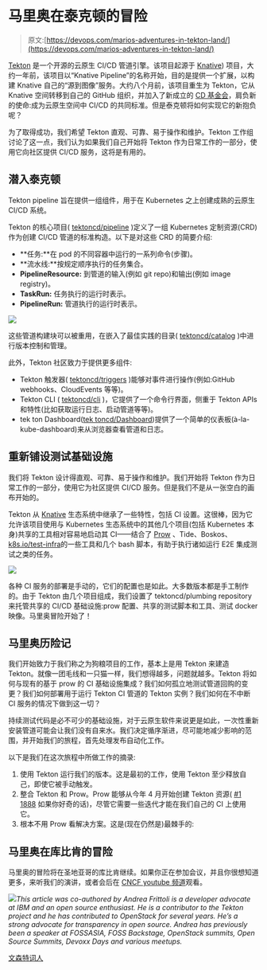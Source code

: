 # 马里奥在泰克顿的冒险

> 原文:[https://devops.com/marios-adventures-in-tekton-land/](https://devops.com/marios-adventures-in-tekton-land/)

[Tekton](https://tekton.dev/) 是一个开源的云原生 CI/CD 管道引擎。该项目起源于 [Knative](https://knative.dev/)) 项目，大约一年前，该项目以“Knative Pipeline”的名称开始，目的是提供一个扩展，以构建 Knative 自己的“源到图像”服务。大约八个月前，该项目重生为 Tekton，它从 Knative 空间转移到自己的 GitHub 组织，并加入了新成立的 [CD 基金会](https://cd.foundation/)，肩负新的使命:成为云原生空间中 CI/CD 的共同标准。但是泰克顿将如何实现它的新抱负呢？

为了取得成功，我们希望 Tekton 直观、可靠、易于操作和维护。Tekton 工作组讨论了这一点，我们认为如果我们自己开始将 Tekton 作为日常工作的一部分，使用它向社区提供 CI/CD 服务，这将是有用的。

## 潜入泰克顿

Tekton pipeline 旨在提供一组组件，用于在 Kubernetes 之上创建成熟的云原生 CI/CD 系统。

Tekton 的核心项目( [tektoncd/pipeline](https://github.com/tektoncd/pipeline) )定义了一组 Kubernetes 定制资源(CRD)作为创建 CI/CD 管道的标准构造。以下是对这些 CRD 的简要介绍:

*   **任务:**在 pod 的不同容器中运行的一系列命令(步骤)。
*   **流水线:**按规定顺序执行的任务集合。
*   **PipelineResource:** 到管道的输入(例如 git repo)和输出(例如 image registry)。
*   **TaskRun:** 任务执行的运行时表示。
*   **PipelineRun:** 管道执行的运行时表示。

![](../Images/a6c121f2cbe8d0e3386e1d447ece9bf4.png)

这些管道构建块可以被重用，在嵌入了最佳实践的目录( [tektoncd/catalog](https://github.com/tektoncd/catalog) )中进行版本控制和管理。

此外，Tekton 社区致力于提供更多组件:

*   Tekton 触发器( [tektoncd/triggers](https://github.com/tektoncd/triggers) )能够对事件进行操作(例如:GitHub webhooks、CloudEvents 等等)。
*   Tekton CLI ( [tektoncd/cli](https://github.com/tektoncd/cli) )，它提供了一个命令行界面，侧重于 Tekton APIs 和特性(比如获取运行日志、启动管道等等)。
*   tek ton Dashboard([tek toncd/Dashboard](https://github.com/tektoncd/dashboard))提供了一个简单的仪表板(à-la-kube-dashboard)来从浏览器查看管道和日志。

## 重新铺设测试基础设施

我们将 Tekton 设计得直观、可靠、易于操作和维护。我们开始将 Tekton 作为日常工作的一部分，使用它为社区提供 CI/CD 服务。但是我们不是从一张空白的画布开始的。

Tekton 从 [Knative](https://knative.dev) 生态系统中继承了一些特性，包括 CI 设置。这很棒，因为它允许该项目使用与 Kubernetes 生态系统中的其他几个项目(包括 Kubernetes 本身)共享的工具相对容易地启动其 CI——结合了 [Prow](https://github.com/kubernetes/test-infra/tree/master/prow) 、Tide、Boskos、[k8s.io/test-infra](https://github.com/kubernetes/test-infra/)的一些工具和几个 bash 脚本，有助于执行诸如运行 E2E 集成测试之类的任务。

![](../Images/50bd8b5b78c9edf7352641b7ceb193c7.png)

各种 CI 服务的部署是手动的，它们的配置也是如此。大多数版本都是手工制作的。由于 Tekton 由几个项目组成，我们设置了 tektoncd/plumbing repository 来托管共享的 CI/CD 基础设施:prow 配置、共享的测试脚本和工具、测试 docker 映像。马里奥冒险开始了！

## 马里奥历险记

我们开始致力于我们称之为狗粮项目的工作，基本上是用 Tekton 来建造 Tekton。就像一团毛线和一只猫一样，我们想得越多，问题就越多。Tekton 将如何与现有的基于 prow 的 CI 基础设施集成？我们如何孤立地测试管道回购的变更？我们如何部署用于运行 Tekton CI 管道的 Tekton 实例？我们如何在不中断 CI 服务的情况下做到这一切？

持续测试代码是必不可少的基础设施，对于云原生软件来说更是如此，一次性重新安装管道可能会让我们没有自来水。我们决定循序渐进，尽可能地减少影响的范围，并开始我们的旅程，首先处理发布自动化工作。

以下是我们在这次旅程中所做工作的摘录:

1.  使用 Tekton 运行我们的版本。这是最初的工作，使用 Tekton 至少释放自己，即使它被手动触发。
2.  整合 Tekton 和 Prow。Prow 能够从今年 4 月开始创建 Tekton 资源( [#1](https://github.com/kubernetes/test-infra/pull/11888) [1888](https://github.com/kubernetes/test-infra/pull/11888) 如果你好奇的话)，尽管它需要一些迭代才能在我们自己的 CI 上使用它。
3.  根本不用 Prow 看解决方案。这是(现在仍然是)最棘手的:

## 马里奥在库比肯的冒险

马里奥的冒险将在圣地亚哥的库比肯继续。如果你正在参加会议，并且你很想知道更多，来听我们的演讲，或者会后在 [CNCF youtube 频道](https://www.youtube.com/channel/UCvqbFHwN-nwalWPjPUKpvTA/featured)观看。

![](../Images/2bb25536389a02e282ca8db158e37b87.png)*This article was co-authored by Andrea Frittoli is a developer advocate at IBM and an open source enthusiast. He is a contributor to the Tekton project and he has contributed to OpenStack for several years. He’s a strong advocate for transparency in open source. Andrea has previously been a speaker at FOSSASIA, FOSS Backstage, OpenStack summits, Open Source Summits, Devoxx Days and various meetups.*

[文森特词人](https://devops.com/author/vincent-demeester/)
